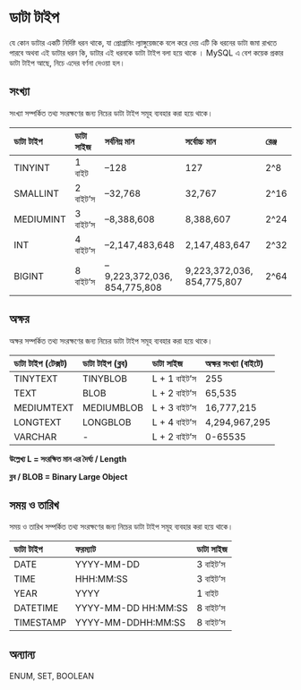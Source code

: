 # ডাটা টাইপ

যে কোন ডাটার একটি নির্দিষ্ট ধরন থাকে, যা প্রোগ্রামিং ল্যাঙ্গুয়েজকে বলে করে দেয় এটি কি ধরনের ডাটা জমা রাখতে পারবে অথবা এই ডাটার ধরন কি, ডাটার এই ধরনকে ডাটা টাইপ বলা হয়ে থাকে । MySQL এ বেশ কয়েক প্রকার ডাটা টাইপ আছে, নিচে এদের বর্ণনা দেওয়া হল।

## সংখ্যা

সংখ্যা সম্পর্কিত তথ্য সংরক্ষণের জন্য নিচের ডাটা টাইপ সমূহ ব্যবহার করা হয়ে থাকে।

| ডাটা টাইপ | ডাটা সাইজ | সর্বনিম্ন মান | সর্বোচ্চ মান | রেঞ্জ |
| :--- | :--- | :--- | :--- | :--- |
| TINYINT | 1 বাইট | –128 | 127 | 2^8 |
| SMALLINT | 2 বাইট’স | –32,768 | 32,767 | 2^16 |
| MEDIUMINT | 3 বাইট’স | –8,388,608 | 8,388,607 | 2^24 |
| INT | 4 বাইট’স | –2,147,483,648 | 2,147,483,647 | 2^32 |
| BIGINT | 8 বাইট’স | –9,223,372,036, 854,775,808 | 9,223,372,036, 854,775,807 | 2^64 |

## অক্ষর

অক্ষর সম্পর্কিত তথ্য সংরক্ষণের জন্য নিচের ডাটা টাইপ সমূহ ব্যবহার করা হয়ে থাকে।

| ডাটা টাইপ \(টেক্সট\) | ডাটা টাইপ \(ব্লব\) | ডাটা সাইজ | অক্ষর সংখ্যা \(বাইটে\) |
| :--- | :--- | :--- | :--- |
| TINYTEXT | TINYBLOB | L + 1 বাইট’স | 255 |
| TEXT | BLOB | L + 2 বাইট’স | 65,535 |
| MEDIUMTEXT | MEDIUMBLOB | L + 3 বাইট’স | 16,777,215 |
| LONGTEXT | LONGBLOB | L + 4 বাইট’স | 4,294,967,295 |
| VARCHAR | - | L + 2 বাইট’স | 0-65535 |

 **উল্লেখ্য L = সংরক্ষিত মান এর দৈর্ঘ্য / Length**

 **ব্লব / BLOB = Binary Large Object**

## সময় ও তারিখ

সময় ও তারিখ সম্পর্কিত তথ্য সংরক্ষণের জন্য নিচের ডাটা টাইপ সমূহ ব্যবহার করা হয়ে থাকে।

| ডাটা টাইপ | ফরম্যাট | ডাটা সাইজ |
| :--- | :--- | :--- |
| DATE | YYYY-MM-DD | 3 বাইট’স |
| TIME | HHH:MM:SS | 3 বাইট’স |
| YEAR | YYYY | 1 বাইট |
| DATETIME | YYYY-MM-DD HH:MM:SS | 8 বাইট’স |
| TIMESTAMP | YYYY-MM-DDHH:MM:SS | 8 বাইট’স |

## অন্যান্য

ENUM, SET, BOOLEAN

